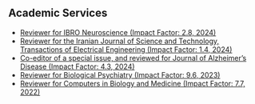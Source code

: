 ## Academic Services

<ul style="margin:0 0 5px;">
  <li><a href="https://www.ibroneuroscience.org/"><autocolor>Reviewer for IBRO Neuroscience (Impact Factor: 2.8, 2024)</autocolor></a></li>
  <li><a href="https://link.springer.com/journal/40998"><autocolor>Reviewer for the Iranian Journal of Science and Technology, Transactions of Electrical Engineering (Impact Factor: 1.4, 2024)</autocolor></a></li>
  <li><a href="https://www.j-alz.com/"><autocolor>Co-editor of a special issue, and reviewed for Journal of Alzheimer’s Disease (Impact Factor: 4.3, 2024)</autocolor></a></li>
  <li><a href="https://www.biologicalpsychiatryjournal.com/"><autocolor>Reviewer for Biological Psychiatry (Impact Factor: 9.6, 2023)</autocolor></a></li>
  <li><a href="https://www.sciencedirect.com/journal/computers-in-biology-and-medicine"><autocolor>Reviewer for Computers in Biology and Medicine (Impact Factor: 7.7, 2022)</autocolor></a></li>
</ul>


